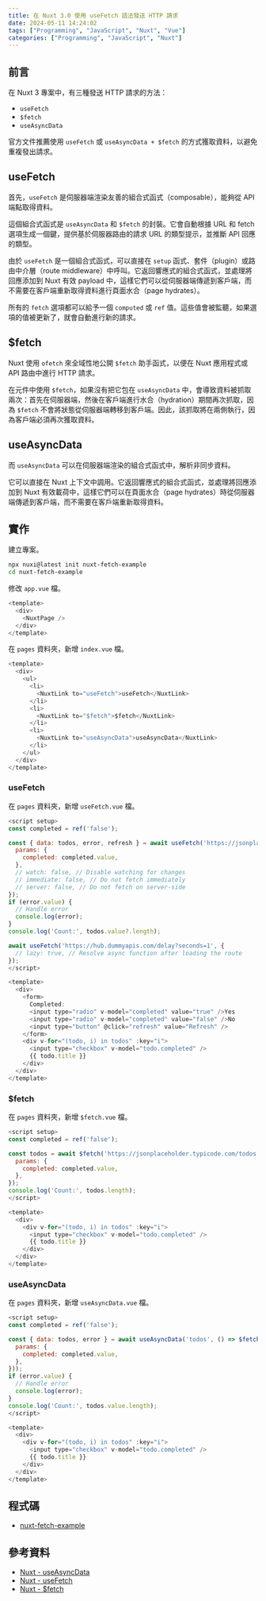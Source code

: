 ```yaml
---
title: 在 Nuxt 3.0 使用 useFetch 語法發送 HTTP 請求
date: 2024-05-11 14:24:02
tags: ["Programming", "JavaScript", "Nuxt", "Vue"]
categories: ["Programming", "JavaScript", "Nuxt"]
---
```


## 前言

在 Nuxt 3 專案中，有三種發送 HTTP 請求的方法：

- `useFetch`
- `$fetch`
- `useAsyncData`

官方文件推薦使用 `useFetch` 或 `useAsyncData + $fetch` 的方式獲取資料，以避免重複發出請求。

## useFetch

首先，`useFetch` 是伺服器端渲染友善的組合式函式（composable），能夠從 API 端點取得資料。

這個組合式函式是 `useAsyncData` 和 `$fetch` 的封裝。它會自動根據 URL 和 fetch 選項生成一個鍵，提供基於伺服器路由的請求 URL 的類型提示，並推斷 API 回應的類型。

由於 `useFetch` 是一個組合式函式，可以直接在 `setup` 函式、套件（plugin）或路由中介層（route middleware）中呼叫。它返回響應式的組合式函式，並處理將回應添加到 Nuxt 有效 payload 中，這樣它們可以從伺服器端傳遞到客戶端，而不需要在客戶端重新取得資料進行頁面水合（page hydrates）。

所有的 `fetch` 選項都可以給予一個 `computed` 或 `ref` 值。這些值會被監聽，如果選項的值被更新了，就會自動進行新的請求。

## $fetch

Nuxt 使用 `ofetch` 來全域性地公開 `$fetch` 助手函式，以便在 Nuxt 應用程式或 API 路由中進行 HTTP 請求。

在元件中使用 `$fetch`，如果沒有把它包在 `useAsyncData` 中，會導致資料被抓取兩次：首先在伺服器端，然後在客戶端進行水合（hydration）期間再次抓取，因為 `$fetch` 不會將狀態從伺服器端轉移到客戶端。因此，該抓取將在兩側執行，因為客戶端必須再次獲取資料。

## useAsyncData

而 `useAsyncData` 可以在伺服器端渲染的組合式函式中，解析非同步資料。

它可以直接在 Nuxt 上下文中調用。它返回響應式的組合式函式，並處理將回應添加到 Nuxt 有效載荷中，這樣它們可以在頁面水合（page hydrates）時從伺服器端傳遞到客戶端，而不需要在客戶端重新取得資料。

## 實作

建立專案。

```bash
npx nuxi@latest init nuxt-fetch-example
cd nuxt-fetch-example
```

修改 `app.vue` 檔。

```js
<template>
  <div>
    <NuxtPage />
  </div>
</template>
```

在 `pages` 資料夾，新增 `index.vue` 檔。

```js
<template>
  <div>
    <ul>
      <li>
        <NuxtLink to="useFetch">useFetch</NuxtLink>
      </li>
      <li>
        <NuxtLink to="$fetch">$fetch</NuxtLink>
      </li>
      <li>
        <NuxtLink to="useAsyncData">useAsyncData</NuxtLink>
      </li>
    </ul>
  </div>
</template>
```

### useFetch

在 `pages` 資料夾，新增 `useFetch.vue` 檔。

```js
<script setup>
const completed = ref('false');

const { data: todos, error, refresh } = await useFetch('https://jsonplaceholder.typicode.com/todos', {
  params: {
    completed: completed.value,
  },
  // watch: false, // Disable watching for changes
  // immediate: false, // Do not fetch immediately
  // server: false, // Do not fetch on server-side
});
if (error.value) {
  // Handle error
  console.log(error);
}
console.log('Count:', todos.value?.length);

await useFetch('https://hub.dummyapis.com/delay?seconds=1', {
  // lazy: true, // Resolve async function after loading the route
});
</script>

<template>
  <div>
    <form>
      Completed:
      <input type="radio" v-model="completed" value="true" />Yes
      <input type="radio" v-model="completed" value="false" />No
      <input type="button" @click="refresh" value="Refresh" />
    </form>
    <div v-for="(todo, i) in todos" :key="i">
      <input type="checkbox" v-model="todo.completed" />
      {{ todo.title }}
    </div>
  </div>
</template>
```

### $fetch

在 `pages` 資料夾，新增 `$fetch.vue` 檔。

```js
<script setup>
const completed = ref('false');

const todos = await $fetch('https://jsonplaceholder.typicode.com/todos', {
  params: {
    completed: completed.value,
  },
});
console.log('Count:', todos.length);
</script>

<template>
  <div>
    <div v-for="(todo, i) in todos" :key="i">
      <input type="checkbox" v-model="todo.completed" />
      {{ todo.title }}
    </div>
  </div>
</template>
```

### useAsyncData

在 `pages` 資料夾，新增 `useAsyncData.vue` 檔。

```js
<script setup>
const completed = ref('false');

const { data: todos, error } = await useAsyncData('todos', () => $fetch('https://jsonplaceholder.typicode.com/todos', {
  params: {
    completed: completed.value,
  },
}));
if (error.value) {
  // Handle error
  console.log(error);
}
console.log('Count:', todos.value.length);
</script>

<template>
  <div>
    <div v-for="(todo, i) in todos" :key="i">
      <input type="checkbox" v-model="todo.completed" />
      {{ todo.title }}
    </div>
  </div>
</template>
```

## 程式碼

- [nuxt-fetch-example](https://github.com/memochou1993/nuxt-fetch-example)

## 參考資料

- [Nuxt - useAsyncData](https://nuxt.com/docs/api/composables/use-async-data)
- [Nuxt - useFetch](https://nuxt.com/docs/api/composables/use-fetch)
- [Nuxt - $fetch](https://nuxt.com/docs/api/utils/dollarfetch)
